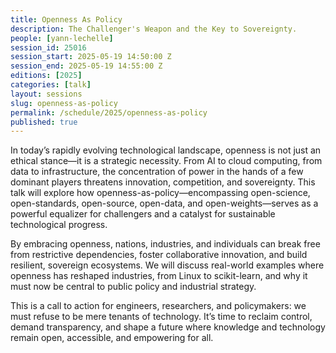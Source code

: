 ```yaml
---
title: Openness As Policy
description: The Challenger's Weapon and the Key to Sovereignty.
people: [yann-lechelle]
session_id: 25016
session_start: 2025-05-19 14:50:00 Z
session_end: 2025-05-19 14:55:00 Z
editions: [2025]
categories: [talk]
layout: sessions
slug: openness-as-policy
permalink: /schedule/2025/openness-as-policy
published: true
---
```


In today’s rapidly evolving technological landscape, openness is not just an ethical stance—it is a strategic 
necessity. From AI to cloud computing, from data to infrastructure, the concentration of power in the hands of a
few dominant players threatens innovation, competition, and sovereignty. This talk will explore how 
openness-as-policy—encompassing open-science, open-standards, open-source, open-data, and open-weights—serves as a 
powerful equalizer for challengers and a catalyst for sustainable technological progress.

By embracing openness, nations, industries, and individuals can break free from restrictive dependencies, 
foster collaborative innovation, and build resilient, sovereign ecosystems. We will discuss real-world examples
where openness has reshaped industries, from Linux to scikit-learn, and why it must now be central to public 
policy and industrial strategy.

This is a call to action for engineers, researchers, and policymakers: we must refuse to be mere tenants of 
technology. It’s time to reclaim control, demand transparency, and shape a future where knowledge and technology
remain open, accessible, and empowering for all.